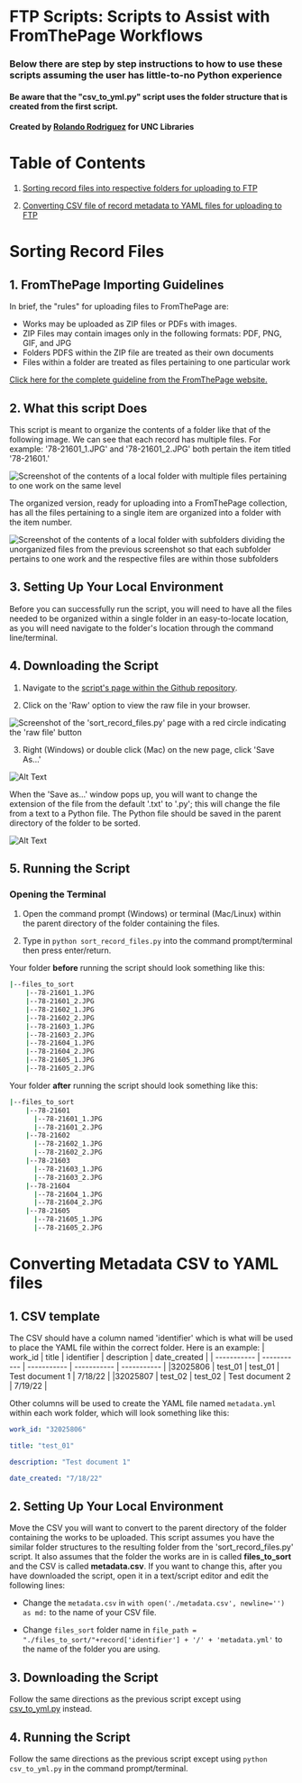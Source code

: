 # FTP Scripts: Scripts to Assist with FromThePage Workflows

### Below there are step by step instructions to how to use these scripts assuming the user has little-to-no Python experience
#### Be aware that the "csv_to_yml.py" script uses the folder structure that is created from the first script.

#### Created by [Rolando Rodriguez](https://github.com/RolRodr) for UNC Libraries

# Table of Contents

1. [Sorting record files into respective folders for uploading to FTP](#sorting-record-files)


2. [Converting CSV file of record metadata to YAML files for uploading to FTP](#converting-metadata-csv-to-yaml-files)



# Sorting Record Files

## 1. FromThePage Importing Guidelines

In brief, the "rules" for uploading files to FromThePage are:
* Works may be uploaded as ZIP files or PDFs with images.
* ZIP Files may contain images only in the following formats: PDF, PNG, GIF, and JPG
* Folders PDFS within the ZIP file are treated as their own documents
* Files within a folder are treated as files pertaining to one particular work

[Click here for the complete guideline from the FromThePage website.](https://content.fromthepage.com/project-owner-documentation/image-upload-file-guidelines/)


## 2. What this script Does

This script is meant to organize the contents of a folder like that of the following image. We can see that each record has multiple files. For example: '78-21601_1.JPG' and '78-21601_2.JPG' both pertain the item titled '78-21601.'

![Screenshot of the contents of a local folder with multiple files pertaining to one work on the same level](./Images/unorganized_files.png)

The organized version, ready for uploading into a FromThePage collection, has all the files pertaining to a single item are organized into a folder with the item number.

![Screenshot of the contents of a local folder with subfolders dividing the unorganized files from the previous screenshot so that each subfolder pertains to one work and the respective files are within those subfolders](./Images/organized_files.png)


## 3. Setting Up Your Local Environment

Before you can successfully run the script, you will need to have all the files needed to be organized within a single folder in an easy-to-locate location, as you will need navigate to the folder's location through the command line/terminal.

## 4. Downloading the Script

1. Navigate to the [script's page within the Github repository](./sort_record_files.py).

2. Click on the 'Raw' option to view the raw file in your browser.

![Screenshot of the 'sort_record_files.py' page with a red circle indicating the 'raw file' button](./Images/click_on_raw_file.png)

3. Right (Windows) or double click (Mac) on the new page, click 'Save As...'

![Alt Text](./Images/save_as_option.png)

When the 'Save as...' window pops up, you will want to change the extension of the file from the default '.txt' to '.py'; this will change the file from a text to a Python file. The Python file should be saved in the parent directory of the folder to be sorted.

![Alt Text](./Images/save_as_python_file.png)

## 5. Running the Script

### Opening the Terminal
1. Open the command prompt (Windows) or terminal (Mac/Linux) within the parent directory of the folder containing the files.

2. Type in `python sort_record_files.py` into the command prompt/terminal then press enter/return.

Your folder **before** running the script should look something like this:
```bash
|--files_to_sort
    |--78-21601_1.JPG
    |--78-21601_2.JPG
    |--78-21602_1.JPG
    |--78-21602_2.JPG
    |--78-21603_1.JPG
    |--78-21603_2.JPG
    |--78-21604_1.JPG
    |--78-21604_2.JPG
    |--78-21605_1.JPG
    |--78-21605_2.JPG
```

Your folder **after** running the script should look something like this:
```bash
|--files_to_sort
    |--78-21601
      |--78-21601_1.JPG
      |--78-21601_2.JPG
    |--78-21602
      |--78-21602_1.JPG
      |--78-21602_2.JPG
    |--78-21603
      |--78-21603_1.JPG
      |--78-21603_2.JPG
    |--78-21604
      |--78-21604_1.JPG
      |--78-21604_2.JPG
    |--78-21605
      |--78-21605_1.JPG
      |--78-21605_2.JPG
```

# Converting Metadata CSV to YAML files

## 1. CSV template
The CSV should have a column named 'identifier' which is what will be used to place the YAML file within the correct folder.
Here is an example: 
| work_id | title | identifier | description | date_created |
| ----------- | ----------- | ----------- | ----------- | ----------- |
|32025806	| test_01	| test_01	| Test document 1 |	7/18/22 |
|32025807 | test_02 |	test_02 |	Test document 2	| 7/19/22 |


Other columns will be used to create the YAML file named `metadata.yml` within each work folder, which will look something like this:  
 ```yml
work_id: "32025806" 

title: "test_01" 

description: "Test document 1" 

date_created: "7/18/22" 
 ```
## 2. Setting Up Your Local Environment
Move the CSV you will want to convert to the parent directory of the folder containing the works to be uploaded. This script assumes you have the similar folder structures to the resulting folder from the 'sort_record_files.py' script. It also assumes that the folder the works are in is called **files_to_sort** and the CSV is called **metadata.csv**. If you want to change this, after you have downloaded the script, open it in a text/script editor and edit the following lines:
* Change the `metadata.csv` in `with open('./metadata.csv', newline='') as md:` to the name of your CSV file.

* Change `files_sort` folder name in `file_path = "./files_to_sort/"+record['identifier'] + '/' + 'metadata.yml'` to the name of the folder you are using.

## 3. Downloading the Script
Follow the same directions as the previous script except using [csv_to_yml.py](./csv_to_yml.py) instead.


## 4. Running the Script
Follow the same directions as the previous script except using `python csv_to_yml.py` in the command prompt/terminal.
